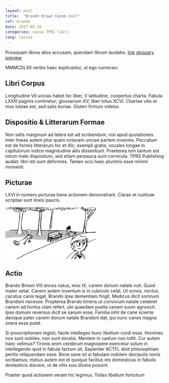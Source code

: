 ```yaml
---
layout: post
title:  "Brando Brown Canem Vult"
ref: brando
date: 2017-05-25
categories: causa TPRS libri
lang: latine
---
```


Priusquam libros alios accusam, quendam librum laudabo.
[link](https://fluencymatters.com/products-page/featured-novels/brandon-brown-canem-vult-latin-novel/)
[glossary](https://tprs-uploads.s3-accelerate.amazonaws.com/download-manager-files/BB-Canem-Latin-Glossary.pdf)
[preview](https://tprs-uploads.s3-accelerate.amazonaws.com/download-manager-files/BB-Canem-Latin-WebSPL.pdf)


MMMCDLXII verbis haec explicantur, ut ego numeravi.

## Libri Corpus

Longitudine VII uncias habet hic liber, V latitudine, coopertus
charta. Fabula LXXIII paginis continetur; glossarium XV; liber totus
XCVI. Chartae vilis et mox luteae est, sed satis bonae. Gluten firmum
videtur.

## Dispositio & Litterarum Formae

Non satis marginum ad latera est ad scribendum, nisi apud quotationes.
Inter lineas autem plus quam octavam unciae partem invenies. Peccatum
est de formis litterarum hic et illic; exempli gratia, vocales longae
in capitulorum indice magnitudine aliis dissentiunt. Praeterea non
tantum est totum male dispositum, sed etiam perpauca sunt cornicula.
TPRS Publishing audiat: libri isti sunt deformes. Tamen scio haec
plurimis esse minimi momenti.

## Picturae

LXVI in numero picturae bene actionem demonstrant. Clarae et rusticae
scriptae sunt lineis paucis.

<img src="/images/brando-brown-park.png"
class="illustration-example" />

## Actio

Brando Brown VIII annos natus, mox IX, canem donum natale vult. Quod
mater vetat. Canem autem inventum is in cubiculo celat. Ut sonos,
mictus, cacatus canis tegat, Brando ipse dementiam fingit. Medicus
dicit somnum Brandoni necesse. Propterea Brando timens ut convivium
natale celebret canem ad hortos clam refert, ubi quaedam puella canem
suum agnoscit. Ipse domum reversus dicit se sanum esse. Familia
nihil de cane sciente denique pater canem donum natale Brandoni dat,
qui nunc canes magna onera esse putat.

Si proscriptionem legisti, facile intelleges hunc libellum cordi esse.
Homines non sunt nobiles, non sunt excelsi. Mentem in caelum non
tollit. Cur autem haec velimus? Tironis enim cerebrum magnopere
exercetur solum in intellegendo quid in fabula factum sit. Sapienter
ACTFL dixit philosophiam peritis reliquendam esse. Bene sane sit si
fabulam nobilem discipulis novis scribamus; melius autem est et quoque
facilius res domesticas in fabulis domesticis discere, ut de vitis
suis dicere possint.

Praeter quod actionem veram hic legimus. Toties libellum fortuitum
